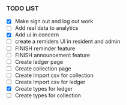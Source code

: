 ### TODO LIST

- [x] Make sign out and log out work
- [ ] Add real data to analytics
- [x] Add ui in concern
- [ ] create a remiders UI in resident and admin
- [ ] FINISH reminder feature
- [ ] FINISH announcement feature
- [ ] Create ledger page
- [ ] Create collection page
- [ ] Create Import csv for collection
- [ ] Create Import csv for ledger
- [x] Create types for ledger
- [ ] Create types for collection
